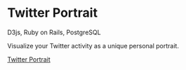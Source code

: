 Twitter Portrait
================

D3js, Ruby on Rails, PostgreSQL

Visualize your Twitter activity as a unique personal portrait. 

[Twitter Portrait](http://twitterportrait.herokuapp.com)

